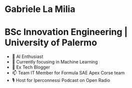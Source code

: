 # Gabriele La Milia #

# BSc Innovation Engineering | University of Palermo #

- 🧠 AI Enthusiast
- 🌱 Currently focusing in Machine Learning
- 📰 Ex Tech Blogger
- 📫 Team IT Member for Formula SAE Apex Corse team
- 🎙️ Host for Iperconnessi Podcast on Open Radio

<!---
agrippa17/agrippa17 is a ✨ special ✨ repository because its `README.md` (this file) appears on your GitHub profile.
You can click the Preview link to take a look at your changes.
--->
